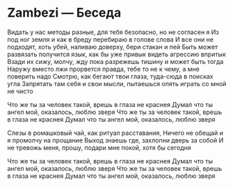 # Zambezi — Беседа

Видать у нас методы разные, для тебя безопасно, но не согласен я
Из под ног земля и как в бреду перебираю в голове слова
И все они не подходят, хоть убей, наливаю доверху, бери стакан и пей
Быть может развязать получится язык, как бы уже привык видеть агрессию впритык
Взади их сижу, молчу, жду пока разрежешь тишину и может быть тогда
Наружу вместо лжи прорвется правда, тебе то не к чему, а мне поверить надо
Смотрю, как бегают твои глаза, туда-сюда в поисках угла
Запрятать там себя и свои мысли, пытаешься опять играть со мной не чисто

Что же ты за человек такой, врешь в глаза не краснея
Думал что ты ангел мой, оказалось, люблю зверя
Что же ты за человек такой, врешь в глаза не краснея
Думал что ты ангел мой, оказалось, люблю зверя

Слезы в ромашковый чай, как ритуал расставания,
Ничего не обещай и я промолчу на прощание
Выход знаешь где, захлопни дверь за собой
И не тревожь меня, прошу, подари мне покой, хотя бы сегодня

Что же ты за человек такой, врешь в глаза не краснея
Думал что ты ангел мой, оказалось, люблю зверя
Что же ты за человек такой, врешь в глаза не краснея
Думал что ты ангел мой, оказалось, люблю зверя

